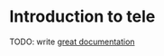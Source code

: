 # Introduction to tele

TODO: write [great documentation](http://jacobian.org/writing/what-to-write/)

